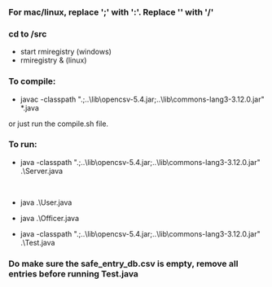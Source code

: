 
### For mac/linux, replace ';' with ':'. Replace '\' with '/'</br>

### cd to /src </br>

- start rmiregistry (windows)
- rmiregistry  & (linux)

### To compile: </br>

- javac -classpath ".;..\lib\opencsv-5.4.jar;..\lib\commons-lang3-3.12.0.jar" *.java </br> 

or just run the compile.sh file. </br>

### To run: </br>

- java -classpath ".;..\lib\opencsv-5.4.jar;..\lib\commons-lang3-3.12.0.jar" .\Server.java
 </br>

- java .\User.java </br>

- java .\Officer.java </br>

- java -classpath ".;..\lib\opencsv-5.4.jar;..\lib\commons-lang3-3.12.0.jar" .\Test.java </br>

### Do make sure the safe_entry_db.csv is empty, remove all entries before running Test.java